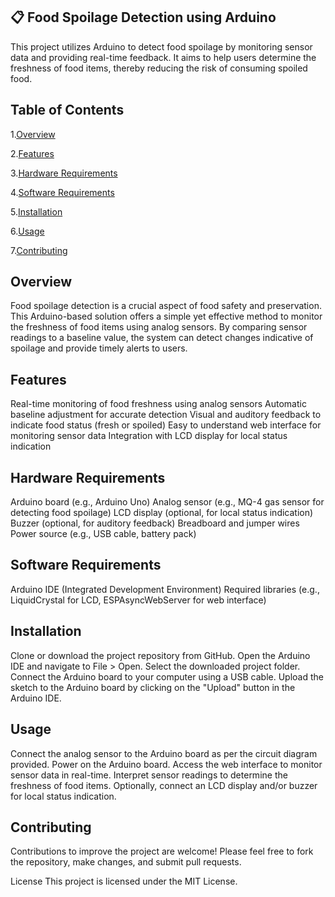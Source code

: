 ## 📋 <a name="table">Food Spoilage Detection using Arduino</a>
This project utilizes Arduino to detect food spoilage by monitoring sensor data and providing real-time feedback. It aims to help users determine the freshness of food items, thereby reducing the risk of consuming spoiled food.

## <a name ="contents">Table of Contents</a>
  1.[Overview](#overview)
  
  2.[Features](#features)
  
  3.[Hardware Requirements](#s)
  
  4.[Software Requirements](#ts)
  
  5.[Installation](#installation)

  6.[Usage](#usage)
  
  7.[Contributing](#contributing)


## <a name="overview"> Overview</a>
Food spoilage detection is a crucial aspect of food safety and preservation. This Arduino-based solution offers a simple yet effective method to monitor the freshness of food items using analog sensors. By comparing sensor readings to a baseline value, the system can detect changes indicative of spoilage and provide timely alerts to users.


## <a name = "features">Features</a>

Real-time monitoring of food freshness using analog sensors
Automatic baseline adjustment for accurate detection
Visual and auditory feedback to indicate food status (fresh or spoiled)
Easy to understand web interface for monitoring sensor data
Integration with LCD display for local status indication

## <a name = "s">Hardware Requirements</a>

Arduino board (e.g., Arduino Uno)
Analog sensor (e.g., MQ-4 gas sensor for detecting food spoilage)
LCD display (optional, for local status indication)
Buzzer (optional, for auditory feedback)
Breadboard and jumper wires
Power source (e.g., USB cable, battery pack)

## <a name = "st">Software Requirements</a>

Arduino IDE (Integrated Development Environment)
Required libraries (e.g., LiquidCrystal for LCD, ESPAsyncWebServer for web interface)

## <a name = "installation"> Installation </a>

Clone or download the project repository from GitHub.
Open the Arduino IDE and navigate to File > Open. Select the downloaded project folder.
Connect the Arduino board to your computer using a USB cable.
Upload the sketch to the Arduino board by clicking on the "Upload" button in the Arduino IDE.

## <a name = "usage"> Usage </a>
Connect the analog sensor to the Arduino board as per the circuit diagram provided.
Power on the Arduino board.
Access the web interface to monitor sensor data in real-time.
Interpret sensor readings to determine the freshness of food items.
Optionally, connect an LCD display and/or buzzer for local status indication.

## <a name = "contributing"> Contributing</a>

Contributions to improve the project are welcome! Please feel free to fork the repository, make changes, and submit pull requests.

License
This project is licensed under the MIT License.
